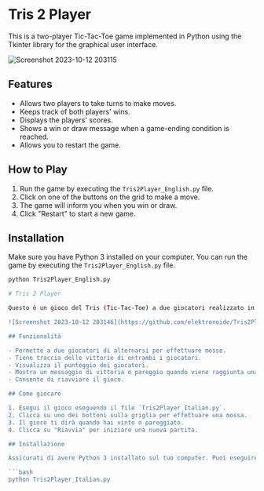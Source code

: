 # Tris 2 Player

This is a two-player Tic-Tac-Toe game implemented in Python using the Tkinter library for the graphical user interface.

![Screenshot 2023-10-12 203115](https://github.com/elektronoide/Tris2Player/assets/134635227/d7b624da-efc0-469b-b52f-4bb84fea6a40)

## Features

- Allows two players to take turns to make moves.
- Keeps track of both players' wins.
- Displays the players' scores.
- Shows a win or draw message when a game-ending condition is reached.
- Allows you to restart the game.

## How to Play

1. Run the game by executing the `Tris2Player_English.py` file.
2. Click on one of the buttons on the grid to make a move.
3. The game will inform you when you win or draw.
4. Click "Restart" to start a new game.

## Installation

Make sure you have Python 3 installed on your computer. You can run the game by executing the `Tris2Player_English.py` file.

```bash
python Tris2Player_English.py

# Tris 2 Player

Questo è un gioco del Tris (Tic-Tac-Toe) a due giocatori realizzato in Python utilizzando la libreria Tkinter per l'interfaccia grafica.

![Screenshot 2023-10-12 203146](https://github.com/elektronoide/Tris2Player/assets/134635227/49c694c5-af35-490a-a777-5cf32b9042cb)

## Funzionalità

- Permette a due giocatori di alternarsi per effettuare mosse.
- Tiene traccia delle vittorie di entrambi i giocatori.
- Visualizza il punteggio dei giocatori.
- Mostra un messaggio di vittoria o pareggio quando viene raggiunta una condizione di fine partita.
- Consente di riavviare il gioco.

## Come giocare

1. Esegui il gioco eseguendo il file `Tris2Player_Italian.py`.
2. Clicca su uno dei bottoni sulla griglia per effettuare una mossa.
3. Il gioco ti dirà quando hai vinto o pareggiato.
4. Clicca su "Riavvia" per iniziare una nuova partita.

## Installazione

Assicurati di avere Python 3 installato sul tuo computer. Puoi eseguire il gioco eseguendo il file `Tris2Player_Italian.py`.

```bash
python Tris2Player_Italian.py


